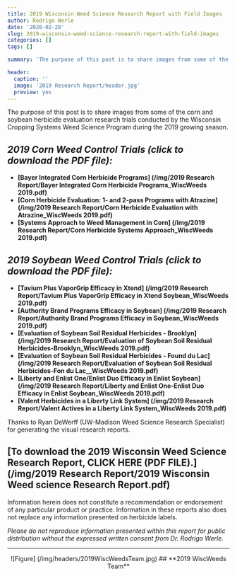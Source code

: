 ```yaml
---
title: 2019 Wisconsin Weed Science Research Report with Field Images
author: Rodrigo Werle
date: '2020-02-28'
slug: 2019-wisconsin-weed-science-research-report-with-field-images
categories: []
tags: []

summary: 'The purpose of this post is to share images from some of the corn and soybean herbicide evaluation research trials conducted by the Wisconsin Cropping Systems Weed Science Program during the 2019 growing season.'  

header:
  caption: ''
  image: '2019 Research Report/header.jpg'
  preview: yes
---
```

The purpose of this post is to share images from some of the corn and soybean herbicide evaluation research trials conducted by the Wisconsin Cropping Systems Weed Science Program during the 2019 growing season. 

## *2019 Corn Weed Control Trials (click to download the PDF file):*
  
+ **[Bayer Integrated Corn Herbicide Programs] (/img/2019 Research Report/Bayer Integrated Corn Herbicide Programs_WiscWeeds 2019.pdf)** 
+	**[Corn Herbicide Evaluation: 1- and 2-pass Programs with Atrazine] (/img/2019 Research Report/Corn Herbicide Evaluation with Atrazine_WiscWeeds 2019.pdf)** 
+ **[Systems Approach to Weed Management in Corn]  (/img/2019 Research Report/Corn Herbicide Systems Approach_WiscWeeds 2019.pdf)**

## *2019 Soybean Weed Control Trials (click to download the PDF file):*

+ **[Tavium Plus VaporGrip Efficacy in Xtend] (/img/2019 Research Report/Tavium Plus VaporGrip Efficacy in Xtend Soybean_WiscWeeds 2019.pdf)**
+ **[Authority Brand Programs Efficacy in Soybean] (/img/2019 Research Report/Authority Brand Programs Efficacy in Soybean_WiscWeeds 2019.pdf)**
+ **[Evaluation of Soybean Soil Residual Herbicides - Brooklyn] (/img/2019 Research Report/Evaluation of Soybean Soil Residual Herbicides-Brooklyn_WiscWeeds 2019.pdf)** 
+ **[Evaluation of Soybean Soil Residual Herbicides - Found du Lac] (/img/2019 Research Report/Evaluation of Soybean Soil Residual Herbicides-Fon du Lac__WiscWeeds 2019.pdf)**  
+ **[Liberty and Enlist One/Enlist Duo Efficacy in Enlist Soybean] (/img/2019 Research Report/Liberty and Enlist One-Enlist Duo Efficacy in Enlist Soybean_WiscWeeds 2019.pdf)**
+ **[Valent Herbicides in a Liberty Link System] (/img/2019 Research Report/Valent Actives in a Liberty Link System_WiscWeeds 2019.pdf)**

Thanks to Ryan DeWerff (UW-Madison Weed Science Research Specialist) for generating the visual research reports.
  
## **[To download the 2019 Wisconsin Weed Science Research Report, CLICK HERE (PDF FILE).] (/img/2019 Research Report/2019 Wisconsin Weed science Research Report.pdf)** 
  
Information herein does not constitute a recommendation or endorsement of any particular product or practice. Information in these reports also does not replace any information presented on herbicide labels. 

*Please do not reproduce information presented within this report for public distribution without the expressed written consent from Dr. Rodrigo Werle.* 

___
<center>![Figure] (/img/headers/2019WiscWeedsTeam.jpg)
## **2019 WiscWeeds Team** 
</center> 
